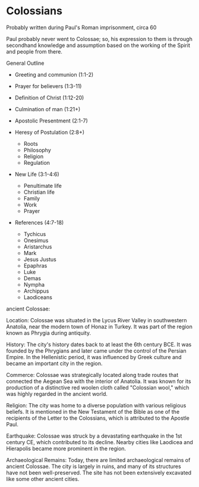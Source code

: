 # Colossians


Probably written during Paul's Roman imprisonment, circa 60

Paul probably never went to Colossae; so, his expression to them is through secondhand knowledge and assumption based on the working of the Spirit and people from there.


General Outline
- Greeting and communion (1:1-2)

- Prayer for believers (1:3-11)

- Definition of Christ (1:12-20)

- Culmination of man (1:21+)

- Apostolic Presentment (2:1-7)

- Heresy of Postulation (2:8+)
  - Roots
  - Philosophy
  - Religion
  - Regulation

- New Life (3:1-4:6)
  - Penultimate life
  - Christian life
  - Family
  - Work
  - Prayer

- References (4:7-18)
  - Tychicus
  - Onesimus
  - Aristarchus
  - Mark
  - Jesus Justus
  - Epaphras
  - Luke
  - Demas
  - Nympha
  - Archippus
  - Laodiceans


ancient Colossae:

Location: Colossae was situated in the Lycus River Valley in southwestern Anatolia, near the modern town of Honaz in Turkey. It was part of the region known as Phrygia during antiquity.

History: The city's history dates back to at least the 6th century BCE. It was founded by the Phrygians and later came under the control of the Persian Empire. In the Hellenistic period, it was influenced by Greek culture and became an important city in the region.

Commerce: Colossae was strategically located along trade routes that connected the Aegean Sea with the interior of Anatolia. It was known for its production of a distinctive red woolen cloth called "Colossian wool," which was highly regarded in the ancient world.

Religion: The city was home to a diverse population with various religious beliefs. It is mentioned in the New Testament of the Bible as one of the recipients of the Letter to the Colossians, which is attributed to the Apostle Paul.

Earthquake: Colossae was struck by a devastating earthquake in the 1st century CE, which contributed to its decline. Nearby cities like Laodicea and Hierapolis became more prominent in the region.

Archaeological Remains: Today, there are limited archaeological remains of ancient Colossae. The city is largely in ruins, and many of its structures have not been well-preserved. The site has not been extensively excavated like some other ancient cities.